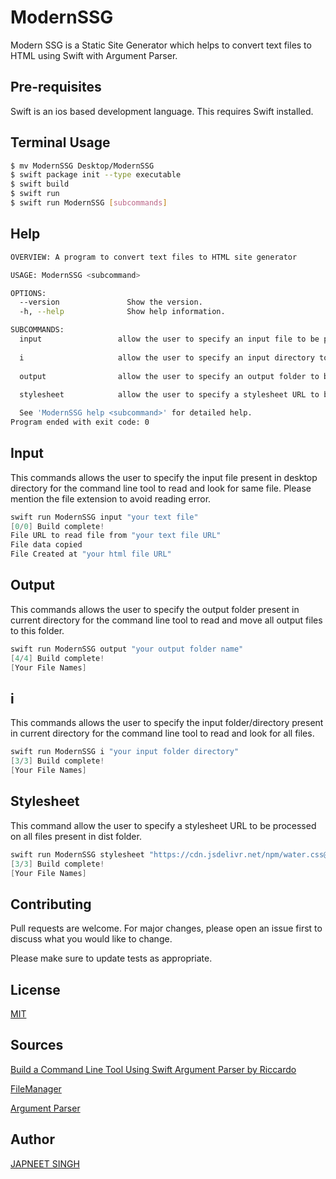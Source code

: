 # ModernSSG
 Modern SSG is a Static Site Generator which helps to convert text files to HTML using Swift with Argument Parser.

## Pre-requisites
Swift is an ios based development language. This requires Swift installed.

## Terminal Usage
```bash
$ mv ModernSSG Desktop/ModernSSG
$ swift package init --type executable
$ swift build
$ swift run
$ swift run ModernSSG [subcommands]
```

## Help
```bash
OVERVIEW: A program to convert text files to HTML site generator

USAGE: ModernSSG <subcommand>

OPTIONS:
  --version               Show the version.
  -h, --help              Show help information.

SUBCOMMANDS:
  input                 allow the user to specify an input file to be processed
  
  i                     allow the user to specify an input directory to be processed on all files
  
  output                allow the user to specify an output folder to be processed on all files
  
  stylesheet            allow the user to specify a stylesheet URL to be processed on all files

  See 'ModernSSG help <subcommand>' for detailed help.
Program ended with exit code: 0
```

## Input
This commands allows the user to specify the input file present in desktop directory for the command line tool to read and look for same file. Please mention the file extension to avoid reading error.

```swift
swift run ModernSSG input "your text file"
[0/0] Build complete!
File URL to read file from "your text file URL"
File data copied
File Created at "your html file URL"
```

## Output
This commands allows the user to specify the output folder present in current directory for the command line tool to read and move all output files to this folder.

```swift
swift run ModernSSG output "your output folder name"
[4/4] Build complete!
[Your File Names]
```

## i
This commands allows the user to specify the input folder/directory present in current directory for the command line tool to read and look for all files. 

```swift
swift run ModernSSG i "your input folder directory" 
[3/3] Build complete!
[Your File Names]
```
## Stylesheet
This command allow the user to specify a stylesheet URL to be processed on all files present in dist folder.

```swift
swift run ModernSSG stylesheet "https://cdn.jsdelivr.net/npm/water.css@2/out/water.css"
[3/3] Build complete!
[Your File Names]
```

## Contributing
Pull requests are welcome. For major changes, please open an issue first to discuss what you would like to change.

Please make sure to update tests as appropriate.

## License
[MIT](https://choosealicense.com/licenses/mit/)

## Sources
[Build a Command Line Tool Using Swift Argument Parser by Riccardo](https://betterprogramming.pub/build-a-command-line-tool-using-swift-argument-parser-f7d9443b785)

[FileManager](https://developer.apple.com/documentation/foundation/filemanager/)

[Argument Parser](https://github.com/apple/swift-argument-parser)

## Author
[JAPNEET SINGH](https://github.com/japneetsingh035)
